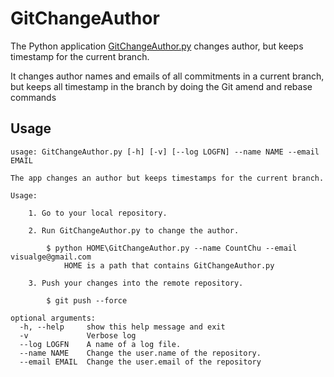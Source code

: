 # GitChangeAuthor
The Python application [GitChangeAuthor.py](GitChangeAuthor.py) changes author, but keeps timestamp for the current branch.

It changes author names and emails of all commitments in a current branch, but keeps all timestamp in the branch by doing the Git amend and rebase commands

## Usage
```
usage: GitChangeAuthor.py [-h] [-v] [--log LOGFN] --name NAME --email EMAIL

The app changes an author but keeps timestamps for the current branch.

Usage:

    1. Go to your local repository.

    2. Run GitChangeAuthor.py to change the author.

        $ python HOME\GitChangeAuthor.py --name CountChu --email visualge@gmail.com
            HOME is a path that contains GitChangeAuthor.py

    3. Push your changes into the remote repository.

        $ git push --force

optional arguments:
  -h, --help     show this help message and exit
  -v             Verbose log
  --log LOGFN    A name of a log file.
  --name NAME    Change the user.name of the repository.
  --email EMAIL  Change the user.email of the repository
```
